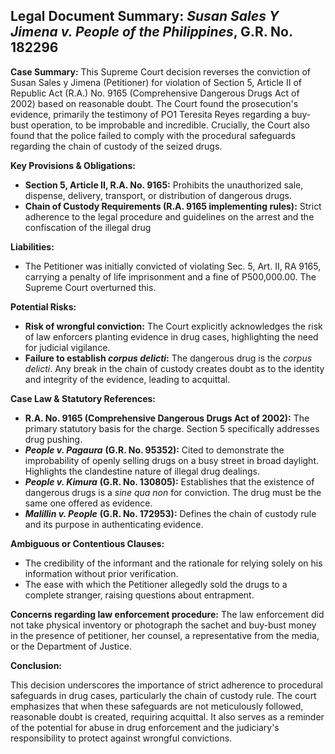 ## Legal Document Summary: *Susan Sales Y Jimena v. People of the Philippines*, G.R. No. 182296

**Case Summary:** This Supreme Court decision reverses the conviction of Susan Sales y Jimena (Petitioner) for violation of Section 5, Article II of Republic Act (R.A.) No. 9165 (Comprehensive Dangerous Drugs Act of 2002) based on reasonable doubt. The Court found the prosecution's evidence, primarily the testimony of PO1 Teresita Reyes regarding a buy-bust operation, to be improbable and incredible. Crucially, the Court also found that the police failed to comply with the procedural safeguards regarding the chain of custody of the seized drugs.

**Key Provisions & Obligations:**

*   **Section 5, Article II, R.A. No. 9165:**  Prohibits the unauthorized sale, dispense, delivery, transport, or distribution of dangerous drugs.
*   **Chain of Custody Requirements (R.A. 9165 implementing rules):** Strict adherence to the legal procedure and guidelines on the arrest and the confiscation of the illegal drug

**Liabilities:**

*   The Petitioner was initially convicted of violating Sec. 5, Art. II, RA 9165, carrying a penalty of life imprisonment and a fine of P500,000.00. The Supreme Court overturned this.

**Potential Risks:**

*   **Risk of wrongful conviction:** The Court explicitly acknowledges the risk of law enforcers planting evidence in drug cases, highlighting the need for judicial vigilance.
*   **Failure to establish *corpus delicti*:**  The dangerous drug is the *corpus delicti*. Any break in the chain of custody creates doubt as to the identity and integrity of the evidence, leading to acquittal.

**Case Law & Statutory References:**

*   **R.A. No. 9165 (Comprehensive Dangerous Drugs Act of 2002):**  The primary statutory basis for the charge. Section 5 specifically addresses drug pushing.
*   ***People v. Pagaura*** **(G.R. No. 95352):** Cited to demonstrate the improbability of openly selling drugs on a busy street in broad daylight. Highlights the clandestine nature of illegal drug dealings.
*   ***People v. Kimura*** **(G.R. No. 130805):** Establishes that the existence of dangerous drugs is a *sine qua non* for conviction. The drug must be the same one offered as evidence.
*   ***Malillin v. People*** **(G.R. No. 172953):**  Defines the chain of custody rule and its purpose in authenticating evidence.

**Ambiguous or Contentious Clauses:**

*   The credibility of the informant and the rationale for relying solely on his information without prior verification.
*   The ease with which the Petitioner allegedly sold the drugs to a complete stranger, raising questions about entrapment.

**Concerns regarding law enforcement procedure:** The law enforcement did not take physical inventory or photograph the sachet and buy-bust money in the presence of petitioner, her counsel, a representative from the media, or the Department of Justice.

**Conclusion:**

This decision underscores the importance of strict adherence to procedural safeguards in drug cases, particularly the chain of custody rule. The court emphasizes that when these safeguards are not meticulously followed, reasonable doubt is created, requiring acquittal. It also serves as a reminder of the potential for abuse in drug enforcement and the judiciary's responsibility to protect against wrongful convictions.
